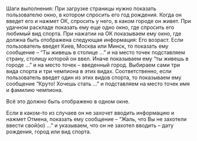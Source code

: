 Шаги выполнения:
При загрузке страницы нужно показать пользователю окно, в котором спросить его год рождения.
Когда он введет его и нажмет ОК, спросить у него, в каком городе он живет.
При удачном раскладе показать ему еще одно окно, где спросить его любимый вид спорта.
При нажатии на ОК показываем ему окно, где должна быть отображена следующая информация:
Его возраст.
Если пользователь введет Киев, Москва или Минск, то показать ему сообщение – “Ты живешь в столице …” и на место точек подставляем страну, столицу которой он ввел. Иначе показываем ему “ты живешь в городе …” и на место точек – введенный город.
Выбираем сами три вида спорта и три чемпиона в этих видах. Соответственно, если пользователь введет один из этих видов спорта, то показываем ему сообщение “Круто! Хочешь стать …” и подставляем на место точек имя и фамилию чемпиона.


Всё это должно быть отображено в одном окне.

Если в каком-то из случаев он не захочет вводить информацию и нажмет Отмена, показать ему сообщение – “Жаль, что Вы не захотели ввести свой(ю) …” и указываем, что он не захотел вводить – дату рождения, город или вид спорта.